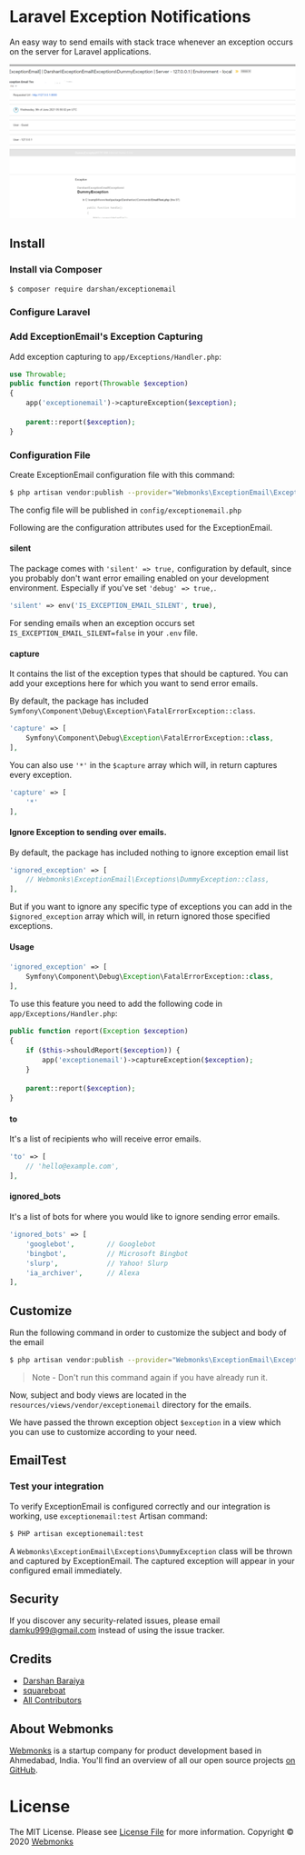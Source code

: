 # Laravel Exception Notifications

An easy way to send emails with stack trace whenever an exception occurs on the server for Laravel applications.

![exceptionemail example image](exceptionemail.png?raw=true "ExceptionEmail")

## Install

### Install via Composer

```
$ composer require darshan/exceptionemail
```
### Configure Laravel

### Add ExceptionEmail's Exception Capturing

Add exception capturing to `app/Exceptions/Handler.php`:

```php
use Throwable;
public function report(Throwable $exception)
{
    app('exceptionemail')->captureException($exception);

    parent::report($exception);
}
```

### Configuration File

Create ExceptionEmail configuration file  with this command:

```bash
$ php artisan vendor:publish --provider="Webmonks\ExceptionEmail\ExceptionEmailServiceProvider"
```

The config file will be published in  `config/exceptionemail.php`

Following are the configuration attributes used for the ExceptionEmail.

#### silent

The package comes with `'silent' => true,` configuration by default, since you probably don't want error emailing enabled on your development environment. Especially if you've set `'debug' => true,`.

```php
'silent' => env('IS_EXCEPTION_EMAIL_SILENT', true),
```

For sending emails when an exception occurs set `IS_EXCEPTION_EMAIL_SILENT=false` in your `.env` file.


#### capture

It contains the list of the exception types that should be captured. You can add your exceptions here for which you want to send error emails.

By default, the package has included `Symfony\Component\Debug\Exception\FatalErrorException::class`.

```php
'capture' => [
    Symfony\Component\Debug\Exception\FatalErrorException::class,
],
```

You can also use `'*'` in the `$capture` array which will, in return captures every exception.

```php
'capture' => [
    '*'
],
```

#### Ignore Exception to sending over emails.

By default, the package has included nothing to ignore exception email list 

```php
'ignored_exception' => [
    // Webmonks\ExceptionEmail\Exceptions\DummyException::class,
],
```
But if you want to ignore any specific type of exceptions you can add in the `$ignored_exception` array which will, in return ignored those specified exceptions.

#### Usage

```php
'ignored_exception' => [
    Symfony\Component\Debug\Exception\FatalErrorException::class,
],
```

To use this feature you need to add the following code in `app/Exceptions/Handler.php`:

```php
public function report(Exception $exception)
{
    if ($this->shouldReport($exception)) {
        app('exceptionemail')->captureException($exception);
    }

    parent::report($exception);
}
```

#### to

It's a list of recipients who will receive error emails.

```php
'to' => [
    // 'hello@example.com',
],
```

#### ignored_bots

It's a list of bots for where you would like to ignore sending error emails.

```php
'ignored_bots' => [
    'googlebot',        // Googlebot
    'bingbot',          // Microsoft Bingbot
    'slurp',            // Yahoo! Slurp
    'ia_archiver',      // Alexa
],
```

## Customize

Run the following command in order to customize the subject and body of the email

```bash
$ php artisan vendor:publish --provider="Webmonks\ExceptionEmail\ExceptionEmailServiceProvider"
```

> Note - Don't run this command again if you have already run it.

Now, subject and body views are located in the `resources/views/vendor/exceptionemail` directory for the emails.

We have passed the thrown exception object `$exception` in a view which you can use to customize according to your need.

## EmailTest
### Test your integration
To verify ExceptionEmail is configured correctly and our integration is working, use `exceptionemail:test` Artisan command:

```bash
$ PHP artisan exceptionemail:test
```

A `Webmonks\ExceptionEmail\Exceptions\DummyException` class will be thrown and captured by ExceptionEmail. The captured exception will appear in your configured email immediately.

## Security

If you discover any security-related issues, please email damku999@gmail.com instead of using the issue tracker.

## Credits

- [Darshan Baraiya](https://github.com/damku999)
- [squareboat](https://github.com/squareboat/sneaker)
- [All Contributors](../../contributors)

## About Webmonks

[Webmonks](https://webmonks.in) is a startup company for product development based in Ahmedabad, India. You'll find an overview of all our open source projects [on GitHub](https://github.com/damku999).

# License

The MIT License. Please see [License File](LICENSE.md) for more information. Copyright © 2020 [Webmonks](https://webmonks.in)